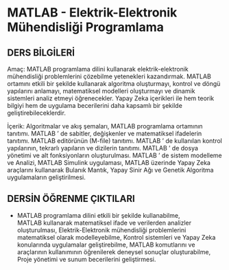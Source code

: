 # MATLAB - Elektrik-Elektronik Mühendisliği Programlama

## DERS BİLGİLERİ

Amaç: MATLAB programlama dilini kullanarak elektrik-elektronik mühendisliği problemlerini çözebilme yetenekleri kazandırmak. MATLAB ortamını etkili bir şekilde kullanarak algoritma oluşturmayı, kontrol ve döngü yapılarını anlamayı, matematiksel modelleri oluşturmayı ve dinamik sistemleri analiz etmeyi öğrenecekler. Yapay Zeka içerikleri ile hem teorik bilgiyi hem de uygulama becerilerini daha kapsamlı bir şekilde geliştirebileceklerdir.

İçerik: Algoritmalar ve akış şemaları, MATLAB programlama ortamının tanıtımı. MATLAB ’ de sabitler, değişkenler ve matematiksel ifadelerin tanıtımı. MATLAB editörünün (M-file) tanıtımı. MATLAB ’ de kullanılan kontrol yapılarının, tekrarlı yapıların ve dizilerin tanıtımı. MATLAB ’ de dosya yönetimi ve alt fonksiyonların oluşturulması. MATLAB ’ de sistem modelleme ve Analizi, MATLAB Simulink uygulaması, MATLAB üzerinde Yapay Zeka araçlarını kullanarak Bulanık Mantık, Yapay Sinir Ağı ve Genetik Algoritma uygulamaların geliştirilmesi.

## DERSİN ÖĞRENME ÇIKTILARI
* MATLAB programlama dilini etkili bir şekilde kullanabilme,  
MATLAB kullanarak matematiksel ifade ve verilerden analizler oluşturulması,
Elektrik-Elektronik mühendisliği problemlerini matematiksel olarak modelleyebilme,
Kontrol sistemleri ve Yapay Zeka konularında uygulamalar geliştirebilme,
MATLAB komutlarını ve araçlarının kullanımının öğrenilerek deneysel sonuçlar oluşturabilme,
Proje yönetimi ve sunum becerilerini geliştirmesi.
